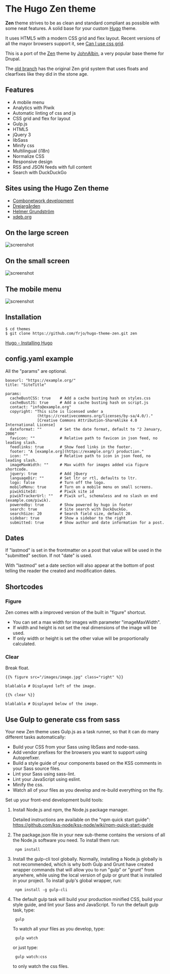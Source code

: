 # The Hugo Zen theme

**Zen** theme strives to be as clean and standard compliant as possible with some neat features. A solid base for your custom [Hugo](https://gohugo.io/) theme.

It uses HTML5 with a modern CSS grid and flex layout. Recent versions of all the mayor browsers support it, see [Can I use css grid](http://caniuse.com/#search=grid).

This is a port of the [Zen](https://www.drupal.org/project/zen) theme by [JohnAlbin](https://www.drupal.org/u/johnalbin), a very popular base theme for Drupal.

The [old branch](https://github.com/frjo/hugo-theme-zen/tree/old) has the original Zen grid system that uses floats and clearfixes like they did in the stone age.

## Features

* A mobile menu
* Analytics with Piwik
* Automatic linting of css and js
* CSS grid and flex for layout
* Gulp.js
* HTML5
* jQuery 3
* libSass
* Minify css
* Multilingual (i18n)
* Normalize CSS
* Responsive design
* RSS and JSON feeds with full content
* Search with DuckDuckGo

## Sites using the Hugo Zen theme

* [Combonetwork development](https://combonet.se/)
* [Drejargården](https://www.drejargarden.se/)
* [Helmer Grundström](https://www.helmergrundstrom.se/)
* [xdeb.org](https://xdeb.org/)

## On the large screen

![screenshot](https://raw.githubusercontent.com/frjo/hugo-theme-zen/master/images/tn.png)


## On the small screen

![screenshot](https://raw.githubusercontent.com/frjo/hugo-theme-zen/master/images/tn_mobil.png)


## The mobile menu

![screenshot](https://raw.githubusercontent.com/frjo/hugo-theme-zen/master/images/tn_mobil_menu.png)


## Installation

```
$ cd themes
$ git clone https://github.com/frjo/hugo-theme-zen.git zen
```

[Hugo - Installing Hugo](https://gohugo.io/getting-started/installing/)


## config.yaml example

All the "params" are optional.

```
baseurl: "https://example.org/"
title: "SiteTitle"

params:
  cacheBustCSS: true    # Add a cache busting hash on styles.css
  cacheBustJS: true     # Add a cache busting hash on script.js
  contact: "info@example.org"
  copyright: "This site is licensed under a 
              (https://creativecommons.org/licenses/by-sa/4.0/)."
              [Creative Commons Attribution-ShareAlike 4.0 International License]
  dateformat: ""        # Set the date format, default to "2 January, 2006"
  favicon: ""           # Relative path to favicon in json feed, no leading slash.
  feedlinks: true       # Show feed links in the footer.
  footer: "A [example.org](https://example.org/) production."
  icon: ""              # Relative path to icon in json feed, no leading slash.
  imageMaxWidth: ""     # Max width for images added via figure shortcode.
  jquery: true          # Add jQuery
  languageDir: ""       # Set ltr or rtl, defaults to ltr.
  logo: false           # Turn off the logo.
  mobileMenu: true      # Turn on a mobile menu on small screens.
  piwikSiteId:          # Piwik site id
  piwikTrackerUrl: ""   # Piwik url, schemaless and no slash on end (example.com/piwik).
  poweredby: true       # Show powered by hugo in footer
  search: true          # Site search with DuckDuckGo.
  searchSize: 20        # Search field size, default 20.
  sidebar: true         # Show a sidebar to the right
  submitted: true       # Show author and date information for a post.
```


## Dates

If "lastmod" is set in the frontmatter on a post that value will be used in the "submitted" section. If not "date" is used.

With "lastmod" set a date section will also appear at the bottom of post telling the reader the created and modification dates.


## Shortcodes

### Figure

Zen comes with a improved version of the built in "figure" shortcut.

* You can set a max width for images with parameter "imageMaxWidth". 
* If width and height is not set the real dimensions of the image will be used.
* If only width or height is set the other value will be proportionally calculated.

### Clear

Break float.

```
{{% figure src="/images/image.jpg" class="right" %}}

blablabla # Displayed left of the image.

{{% clear %}}

blablabla # Displayed below of the image.
```

## Use Gulp to generate css from sass

Your new Zen theme uses Gulp.js as a task runner, so that it can do many
different tasks automatically:

* Build your CSS from your Sass using libSass and node-sass.
* Add vendor prefixes for the browsers you want to support using Autoprefixer.
* Build a style guide of your components based on the KSS comments in your Sass
source files.
* Lint your Sass using sass-lint.
* Lint your JavaScript using eslint.
* Minify the css.
* Watch all of your files as you develop and re-build everything on the fly.

Set up your front-end development build tools:

1. Install Node.js and npm, the Node.js package manager.

    Detailed instructions are available on the "npm quick start guide":
    https://github.com/kss-node/kss-node/wiki/npm-quick-start-guide

2. The package.json file in your new sub-theme contains the versions of all the
Node.js software you need. To install them run:

        npm install

3. Install the gulp-cli tool globally. Normally, installing a Node.js globally
is not recommended, which is why both Gulp and Grunt have created wrapper
commands that will allow you to run "gulp" or "grunt" from anywhere, while
using the local version of gulp or grunt that is installed in your project.
To install gulp's global wrapper, run:

        npm install -g gulp-cli

5. The default gulp task will build your production minified CSS,
build your style guide, and lint your Sass and JavaScript.
To run the default gulp task, type:

        gulp

    To watch all your files as you develop, type:

        gulp watch

    or just type:

        gulp watch:css
  
    to only watch the css files.
